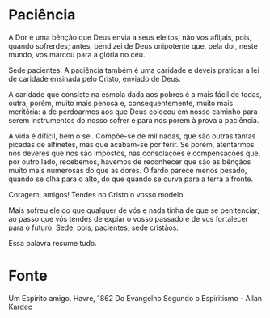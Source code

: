 # Paciência

A Dor é uma bênção que Deus envia a seus eleitos; não vos aflijais, pois, quando sofrerdes; antes, bendizei de Deus onipotente que, pela dor, neste mundo, vos marcou para a glória no céu. 

Sede pacientes. A paciência também é uma caridade e deveis praticar a lei de caridade ensinada pelo Cristo, enviado de Deus. 

A caridade que consiste na esmola dada aos pobres é a mais fácil de todas, outra, porém, muito mais penosa e, consequentemente, muito mais meritória: a de perdoarmos aos que Deus colocou em nosso caminho para serem instrumentos do nosso sofrer e para nos porem à prova a paciência.

A vida é difícil, bem o sei. Compõe-se de mil nadas, que são outras tantas picadas de alfinetes, mas que acabam-se por ferir. Se porém, atentarmos nos deveres que nos são impostos, nas consolações e compensações que, por outro lado, recebemos, havemos de reconhecer que são as bênçãos muito mais numerosas do que as dores. 
O fardo parece menos pesado, quando se olha para o alto, do que quando se curva para a terra a fronte.

Coragem, amigos! Tendes no Cristo o vosso modelo. 

Mais sofreu ele do que qualquer de vós e nada tinha de que se penitenciar, ao passo que vós tendes de expiar o vosso passado e de vos fortalecer para o futuro. Sede, pois, pacientes, sede cristãos. 

Essa palavra resume tudo.

# Fonte
Um Espírito amigo. 
Havre, 1862
Do Evangelho Segundo o Espiritismo - Allan Kardec
